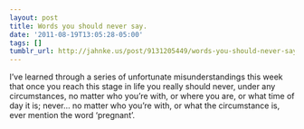 ```yaml
---
layout: post
title: Words you should never say.
date: '2011-08-19T13:05:28-05:00'
tags: []
tumblr_url: http://jahnke.us/post/9131205449/words-you-should-never-say
---
```

I’ve learned through a series of unfortunate misunderstandings this week that once you reach this stage in life you really should never, under any circumstances, no matter who you’re with, or where you are, or what time of day it is; never… no matter who you’re with, or what the circumstance is, ever mention the word ‘pregnant’. 
